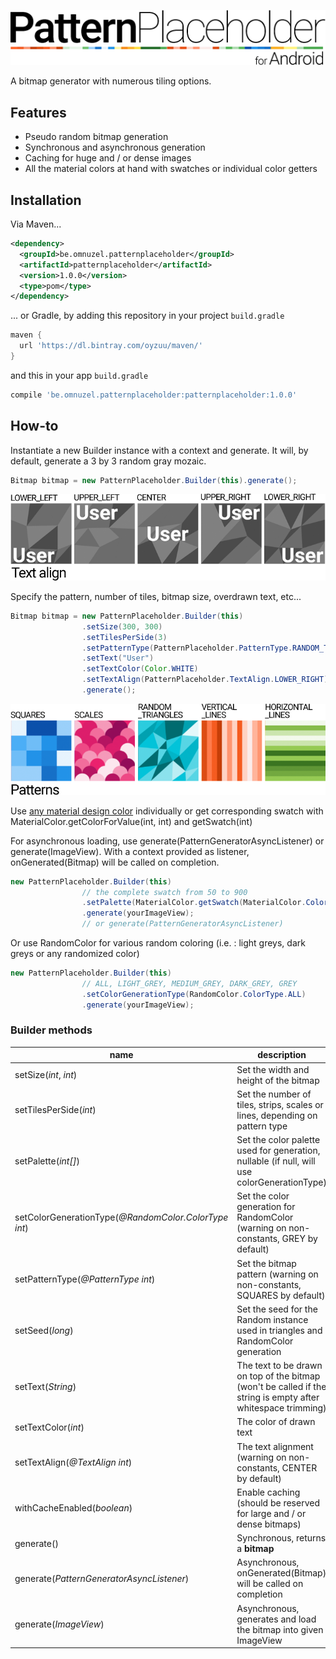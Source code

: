 ![alt text](https://github.com/Oyzuu/PatternPlaceholder-Android/blob/master/app/src/main/res/mipmap-xxxhdpi/patternplaceholder-title.png "Pattern Placeholder for Android")

A bitmap generator with numerous tiling options.

## Features
* Pseudo random bitmap generation
* Synchronous and asynchronous generation
* Caching for huge and / or dense images
* All the material colors at hand with swatches or individual color getters

## Installation
Via Maven...
```xml
<dependency>
  <groupId>be.omnuzel.patternplaceholder</groupId>
  <artifactId>patternplaceholder</artifactId>
  <version>1.0.0</version>
  <type>pom</type>
</dependency>
```
... or Gradle, by adding this repository in your project `build.gradle`
```gradle
maven {
  url 'https://dl.bintray.com/oyzuu/maven/'
}
```
and this in your app `build.gradle`
```gradle
compile 'be.omnuzel.patternplaceholder:patternplaceholder:1.0.0'
```

## How-to
Instantiate a new Builder instance with a context and generate. It will, by default, generate a 3 by 3 random gray mozaic.
```java
Bitmap bitmap = new PatternPlaceholder.Builder(this).generate();
```

![alt text](https://github.com/Oyzuu/PatternPlaceholder-Android/blob/master/app/src/main/res/mipmap-xxxhdpi/patternplaceholder-textalign.png "text align example")

Specify the pattern, number of tiles, bitmap size, overdrawn text, etc...
```java
Bitmap bitmap = new PatternPlaceholder.Builder(this)
                .setSize(300, 300)
                .setTilesPerSide(3)
                .setPatternType(PatternPlaceholder.PatternType.RANDOM_TRIANGLES)
                .setText("User")
                .setTextColor(Color.WHITE)
                .setTextAlign(PatternPlaceholder.TextAlign.LOWER_RIGHT)
                .generate();
```

![alt text](https://github.com/Oyzuu/PatternPlaceholder-Android/blob/master/app/src/main/res/mipmap-xxxhdpi/patternplaceholder-patterns.png "patterns example")

Use [any material design color](https://material.google.com/style/color.html) individually or get corresponding swatch with MaterialColor.getColorForValue(int, int) and getSwatch(int)

For asynchronous loading, use generate(PatternGeneratorAsyncListener) or generate(ImageView). 
With a context provided as listener, onGenerated(Bitmap) will be called on completion.
```java
new PatternPlaceholder.Builder(this)
                // the complete swatch from 50 to 900
                .setPalette(MaterialColor.getSwatch(MaterialColor.Color.LIGHT_BLUE))
                .generate(yourImageView); 
                // or generate(PatternGeneratorAsyncListener)
```

Or use RandomColor for various random coloring (i.e. : light greys,  dark greys or any randomized color)
```java
new PatternPlaceholder.Builder(this)
                // ALL, LIGHT_GREY, MEDIUM_GREY, DARK_GREY, GREY
                .setColorGenerationType(RandomColor.ColorType.ALL) 
                .generate(yourImageView);
```

### Builder methods

name | description
--- | ---
setSize(*int*, *int*) | Set the width and height of the bitmap
setTilesPerSide(*int*) | Set the number of tiles, strips, scales or lines, depending on pattern type
setPalette(*int[]*) | Set the color palette used for generation, nullable (if null, will use colorGenerationType)
setColorGenerationType(*@RandomColor.ColorType int*) | Set the color generation for RandomColor (warning on non-constants, GREY by default)
setPatternType(*@PatternType int*) | Set the bitmap pattern (warning on non-constants, SQUARES by default)
setSeed(*long*) | Set the seed for the Random instance used in triangles and RandomColor generation
setText(*String*) | The text to be drawn on top of the bitmap (won't be called if the string is empty after whitespace trimming)
setTextColor(*int*) | The color of drawn text
setTextAlign(*@TextAlign int*) | The text alignment (warning on non-constants, CENTER by default)
withCacheEnabled(*boolean*) | Enable caching (should be reserved for large and / or dense bitmaps)
generate() | Synchronous, returns a **bitmap**
generate(*PatternGeneratorAsyncListener*) | Asynchronous, onGenerated(Bitmap) will be called on completion
generate(*ImageView*) | Asynchronous, generates and load the bitmap into given ImageView
